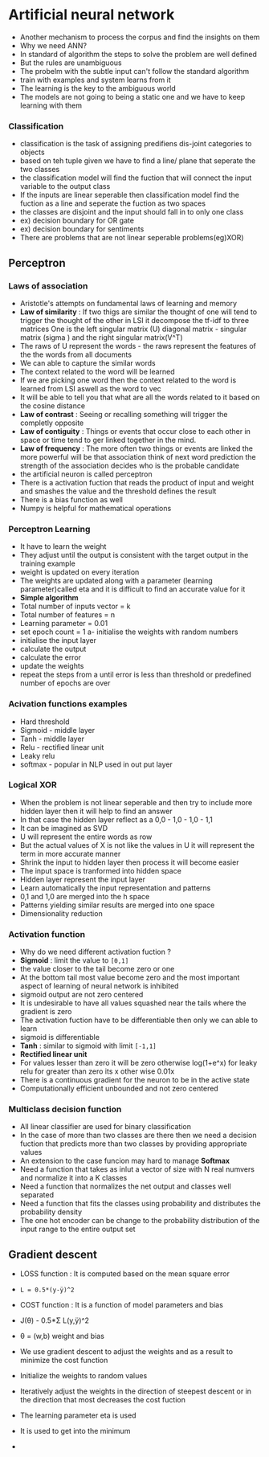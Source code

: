 # Artificial neural network
- Another mechanism to process the corpus and find the insights on them 
- Why we need ANN?
- In standard of algorithm the steps to solve the problem are well defined
- But the rules are unambiguous
- The probelm with the subtle input can't follow the standard algorithm 
- train with examples and system learns from it
- The learning is the key to the ambiguous world
- The models are not going to being a static one and we have to keep learning with them 

### Classification 

- classification is the task of assigning predifiens dis-joint categories to objects 
- based on teh tuple given we have to find a line/ plane that seperate the two classes
- the classification model will find the fuction that will connect the input variable to the output class
- If the inputs are linear seperable then classification model find the fuction as a line and seperate the fuction as two spaces
- the classes are disjoint and the input should fall in to only one class
- ex) decision boundary for OR gate
- ex) decision boundary for sentiments
- There are problems that are not linear seperable problems(eg)XOR)

## Perceptron 
### Laws of association
- Aristotle's attempts on fundamental laws of learning and memory
- **Law of similarity** : If two thigs are similar the thought of one will tend to trigger the thought of the other
in LSI it decompose the tf-idf to three matrices
One is the left singular matrix (U) diagonal matrix - singular matrix (sigma ) and the right singular matrix(V^T)
- The raws of U represent the words - the raws represent the features of the the words from all documents
- We can able to capture the similar words
- The context related to the word will be learned
- If we are picking one word then the context related to the word is learned from LSI aswell as the word to vec
- It will be able to tell you that what are all the words related to it based on the cosine distance
- **Law of contrast** : Seeing or recalling something will trigger the completly opposite
- **Law of contiguity** : Things or events that occur close to each other in space or time tend to ger linked together in the mind.
- **Law  of frequency** : The more often two things or events are linked the more powerful will be that association think of next word prediction the strength of the association decides who is the probable candidate
- the artificial neuron is called perceptron
- There is a activation fuction that reads the product of input and weight and smashes the value and the threshold defines the result
- There is a bias function as well
- Numpy is helpful for mathematical operations
### Perceptron Learning
- It have to learn the weight
- They adjust until the output is consistent with the target output in the training example
- weight is updated on every iteration
- The weights are updated along with a parameter (learning parameter)called eta and it is difficult to find an accurate value for it
- **Simple algorithm**
- Total number of inputs vector = k 
- Total number of features = n
- Learning parameter = 0.01
- set epoch count = 1
a- initialise the weights with random numbers 
- initialise the input layer
- calculate the output
- calculate the error
- update the weights
- repeat the steps from a until error is less than threshold or predefined number of epochs are over
### Acivation functions examples
- Hard threshold
- Sigmoid - middle layer
- Tanh - middle layer
- Relu - rectified linear unit
- Leaky relu 
- softmax - popular in NLP used in out put layer 
### Logical XOR
- When the problem is not linear seperable and then try to include more hidden layer then it will help to find an answer
- In that case the hidden layer reflect as a 0,0 - 1,0 - 1,0 - 1,1 
- It can be imagined as SVD
- U will represent the entire words as row
- But the actual values of X is not like the values in U it will represent the term in more accurate manner
- Shrink the input to hidden layer then process it will become easier
- The input space is tranformed into hidden space
- Hidden layer represent the input layer
- Learn automatically the input representation and patterns
- 0,1 and 1,0 are merged into the h space
- Patterns yielding similar results are merged into one space
- Dimensionality reduction

### Activation function
- Why do we need different activation fuction ?
- **Sigmoid** : limit the value to `[0,1]`
- the value closer to the tail become zero or one
- At the bottom tail most value become zero and the most important aspect of learning of neural network is inhibited
- sigmoid output are not zero centered
- It is undesirable to have all values squashed near the tails where the gradient is zero 
- The activation fuction have to be differentiable then only we can able to learn
- sigmoid is differentiable
- **Tanh** : similar to sigmoid with limit `[-1,1]`
- **Rectified linear unit**
- For values lesser than zero it will be zero otherwise log(1+e^x) for leaky relu for greater than zero its x other wise 0.01x
- There is a continuous gradient for the neuron to be in the active state
- Computationally efficient unbounded and not zero centered

### Multiclass decision function
- All linear classifier  are used for binary classification
- In the case of more than two classes are there then we need a decision fuction that predicts more than two classes by providing appropriate values
- An extension to the case funcion may hard to manage
**Softmax**
- Need a function that takes as inlut a vector of size with N real numvers and normalize it into a K classes
- Need a function that normalizes the net output and classes well separated 
- Need a function that fits the classes using probability and distributes the probability density
- The one hot encoder can be change to the probability distribution of the input range to the entire output set
## Gradient descent
- LOSS function : It is computed based on the mean square error
- `L = 0.5*(y-ÿ)^2`
- COST function : It is a function of model parameters and bias
- J(θ) - 0.5*Σ L(y,ÿ)^2
- θ = (w,b) weight and bias
- We use gradient descent to adjust the weights and as a result to minimize the cost function
- Initialize the weights to random values
- Iteratively adjust the weights in the direction of steepest descent or in the direction that most decreases the cost fuction
- The learning parameter eta is used
- It is used to get into the minimum

- 
